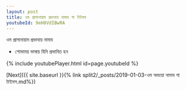 ```yaml
---
layout: post
title: ওম প্রাসানায়াম প্রভাবায় নামায গা টাইমস
youtubeId: 9eH8VdIBwRA
---
```

 
 
 ওম প্রাসানায়াম প্রভাবায় নামায  
 
 -  শোভাময় ভাষায় যিনি প্রভাবিত হন 
 
  
 
  
 
 
 
 
 
 


{% include youtubePlayer.html id=page.youtubeId %}
 
[Next]({{ site.baseurl }}{% link  split2/_posts/2019-01-03-ওম অভ্যয়া নামায গা টাইমস.md%})
 
